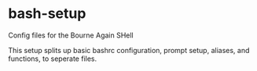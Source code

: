bash-setup
==========

Config files for the Bourne Again SHell

This setup splits up basic bashrc configuration, prompt setup, aliases, and functions, to seperate files.

